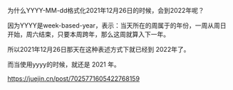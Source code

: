 为什么YYYY-MM-dd格式化2021年12月26日的时候，会到2022年呢？

因为YYYY是week-based-year，表示：当天所在的周属于的年份，一周从周日开始，周六结束，只要本周跨年，那么这周就算入下一年。

所以2021年12月26日那天在这种表述方式下就已经到 2022年了。

而当使用yyyy的时候，就还是 2021 年。

https://juejin.cn/post/7025771605422768159
